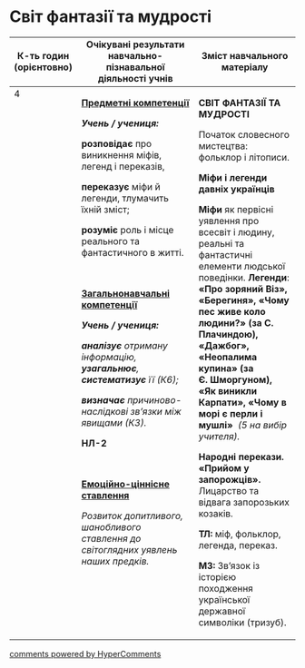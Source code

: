 <div id="hypercomments_widget" class="js-hypercomments-widget invisible"></div>

# Світ фантазії та мудрості

<table>
  <tr>
    <td width="10%" align="center"><b>К-ть годин (орієнтовно)</b></td>
    <td width="45%" align="center"><b>Очікувані результати навчально-пізнавальної діяльності учнів</b></td>
    <td width="45%" align="center"><b>Зміст навчального матеріалу</b></td>
  </tr>
<tbody>
  <tr>
<td width="10%" style="vertical-align:top !important;">4</td>
    <td width="45%" style="vertical-align:top !important;">
<p><strong><u>Предметні компетенції</u></strong></p>
<p><strong><em>Учень / учениця: </em></strong></p>
<p><strong>розповідає</strong> про виникнення міфів, легенд і переказів,</p>
<p><strong>переказує</strong> міфи й легенди, тлумачить їхній зміст;</p>
<p><strong>розуміє</strong> роль і місце реального та фантастичного в житті.</p>
<p>&nbsp;</p>
<p><strong><u>Загальнонавчальні компетенції</u></strong></p>
<p><strong><em>Учень / учениця: </em></strong></p>
<p><strong><em>аналізує</em></strong><em> отриману інформацію, <strong>узагальнює</strong>,<strong> систематизує</strong>&nbsp;її (К6);&nbsp;</em></p>
<p><strong><em>ви</em></strong><strong>з<em>начає</em></strong><em>&nbsp;причиново-наслідкові зв&rsquo;язки між явищами (К3).</em></p>
<p><strong>НЛ-2 </strong></p>
<p>&nbsp;</p>
<p><strong><u>Емоційно-ціннісне ставлення</u></strong></p>
<p><em>Розвиток допитливого, шанобливого ставлення до світоглядних уявлень наших предків. </em></p> 
</td>
    <td width="45%" style="vertical-align:top !important;">
<p><strong>СВІТ ФАНТАЗІЇ ТА МУДРОСТІ </strong></p>
<p>Початок словесного мистецтва: фольклор і літописи.</p>
<p><strong>Міфи і легенди давніх українців</strong></p>
<p><strong>Міфи</strong> як первісні уявлення про всесвіт і людину, реальні та фантастичні елементи людської поведінки. <strong>Легенди</strong>: <strong>&laquo;Про зоряний Віз&raquo;, &laquo;Берегиня&raquo;, &laquo;Чому пес живе коло людини?&raquo;&nbsp;(за С. Плачиндою), &laquo;Дажбог&raquo;, &laquo;Неопалима купина&raquo; (за Є.&nbsp;Шморгуном), &laquo;Як виникли Карпати&raquo;, &laquo;Чому в морі є перли і мушлі&raquo; &nbsp;</strong><em>(5 на вибір учителя).</em></p>
<p><strong>Народні перекази. &laquo;Прийом у запорожців&raquo;. </strong>Лицарство та відвага запорозьких козаків.</p>
<p><strong>ТЛ:</strong> міф, фольклор, легенда, переказ.</p>
<p><strong>МЗ: </strong>Зв&rsquo;язок із історією походження української державної символіки (тризуб).</p></td>
  </tr>
</tbody>
</table>

<div class="js-hypercomments-container">
<a href="http://hypercomments.com" class="hc-link" title="comments widget">comments powered by HyperComments</a>
</div>